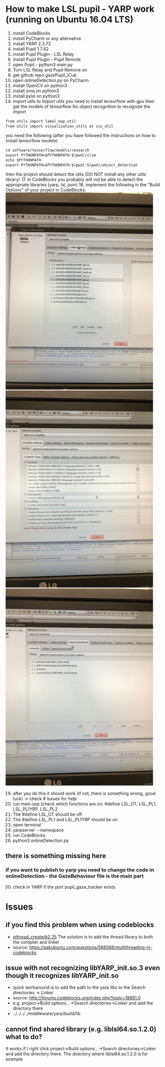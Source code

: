 # How to make LSL pupil - YARP work (running on Ubuntu 16.04 LTS)
1. install CodeBlocks
2. install PyCharm or any alternative
3. install YARP  2.3.72
4. install Pupil 1.7.42
5. install Pupil Plugin - LSL Relay
6. install Pupil Plugin - Pupil Remote
7. open Pupil - python3 main.py 
8. Turn LSL Relay and Pupil Remove on 
9. get github repo gazePupil_iCub
10. open onlineDetection.py on PyCharm
11. install OpenCV on python3
12. install zmq on python3 
13. install pylsl on python3 
14. import utils
to import utils you need to install tensorflow with gpu then get the models of tensorflow for object recognition to recognize the import 
```
from utils import label_map_util
from utils import visualization_utils as vis_util
```
you need the following (after you have followed the instructions on how to install tensorflow models)
``` 
cd software/tensorflow/models/research
export PYTHONPATH=$PYTHONPATH:$(pwd)/slim
echo $PYTHONPATH 
export PYTHONPATH=$PYTHONPATH:$(pwd):$(pwd)/object_detection 
```
then the project should detect the utils (DO NOT install any other utils library)
17. in CodeBlocks you probably will not be able to detect the appropriate libraries (yarp, lsl, json)
18. implement the following in the "Build Options" of your project in CodeBlocks:
![1st part](lsl_depend1.jpg)
![2nd part](lsl_depend2.jpg)
![3rd part](lsl_depend3.jpg)

19. after you do this it should work (if not, there is something wrong, good luck) -> check # Issues for help
20. run main.cpp (check which functions are on: #define LSL_OT, LSL_PL1, LSL_PL1YRP, LSL_PL2 
21. The #define LSL_OT should be off
22. The #define LSL_PL1 and LSL_PL1YRP should be on
23. open terminal
24. yarpserver --namespace
25. run CodeBlocks 
28. python3 onlineDetection.py
## there is something missing here  
### if you want to publish to yarp you need to change the code in onlineDetection - the GazeBehaviour file is the main part
30. check in YARP if the port pupil_gaze_tracker exists 

# Issues
## if you find this problem when using codeblocks 
- pthread_create@2.25 
The solution is to add the thread library to both the compiler and linker 
- source: https://askubuntu.com/questions/568068/multithreading-in-codeblocks

## issue with not recognizing libYARP_init.so.3 even though it recognizes libYARP_init.so
- quick workaround is to add the path to the yarp libs to the Search directories -> Linker 
- source: http://forums.codeblocks.org/index.php?topic=18661.0 
- e.g. project->Build options...->Search directories->Linker and add the directory there
- ../../../../middleware/yarp/build/lib

## cannot find shared library (e.g. liblsl64.so.1.2.0) what to do?
It works if I right click project->Build options...->Search directories->Linker and add the directory there.
The directory where liblsl64.so.1.2.0 is for example

